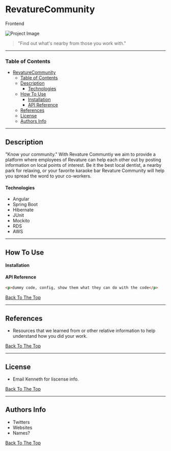 # RevatureCommunity
Frontend

![Project Image](project-image-url)

> "Find out what's nearby from those you work with."
<!-- Workshop this a bit more.... -->

---
### Table of Contents

- [RevatureCommunity](#revaturecommunity)
    - [Table of Contents](#table-of-contents)
  - [Description](#description)
      - [Technologies](#technologies)
  - [How To Use](#how-to-use)
      - [Installation](#installation)
      - [API Reference](#api-reference)
  - [References](#references)
  - [License](#license)
  - [Authors Info](#authors-info)

---

## Description

"Know your community." With Revature Communtiy we aim to provide a platform where employees of Revature can help each other out by posting information on local points of interest. Be it the best local dentist, a nearby park for relaxing, or your favorite karaoke bar Revature Community will help you spread the word to your co-workers. 

#### Technologies

 - Angular
 - Spring Boot
 - Hibernate
 - JUnit
 - Mockito
 - RDS
 - AWS

---

## How To Use

#### Installation

#### API Reference

```html
<p>dummy code, config, show them what they can do with the code</p>
```
[Back To The Top](#revaturecommunity)

---

## References
- Resources that we learned from or other relative information to help understand how you did your work.

[Back To The Top](#revaturecommunity)

---

## License

- Email Kenneth for liscense info.

[Back To The Top](#revaturecommunity)

---

## Authors Info

- Twitters
- Websites
- Names?

[Back To The Top](#revaturecommunity)


<!-- This project was generated with [Angular CLI](https://github.com/angular/angular-cli) version 11.2.7.

## Development server

Run `ng serve` for a dev server. Navigate to `http://localhost:4200/`. The app will automatically reload if you change any of the source files.

## Code scaffolding

Run `ng generate component component-name` to generate a new component. You can also use `ng generate directive|pipe|service|class|guard|interface|enum|module`.

## Build

Run `ng build` to build the project. The build artifacts will be stored in the `dist/` directory. Use the `--prod` flag for a production build.

## Running unit tests

Run `ng test` to execute the unit tests via [Karma](https://karma-runner.github.io).

## Running end-to-end tests

Run `ng e2e` to execute the end-to-end tests via [Protractor](http://www.protractortest.org/).

## Further help

To get more help on the Angular CLI use `ng help` or go check out the [Angular CLI Overview and Command Reference](https://angular.io/cli) page. -->
